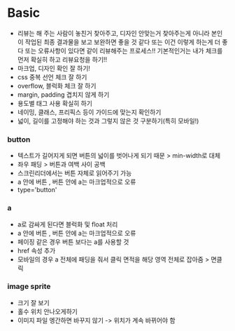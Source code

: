 # Basic

- 리뷰는 해 주는 사람이 놓친거 찾아주고, 디자인 안맞는거 찾아주는게 아니라 본인이 작업된 최종 결과물을 보고 보완하면 좋을 것 같다 또는 이건 이렇게 하는게 더 좋다 또는 오류사항이 있다면 같이 리뷰해주는 프로세스!! 기본적인거는 내가 체크를 먼저 확실히 하고 리뷰요청을 하기!!
- 마크업, 디자인 확인 잘 하기!
- css 중복 선언 체크 잘 하기
- overflow, 블럭화 체크 잘 하기
- margin, padding 겹치지 않게 하기
- 용도별 태그 사용 확실히 하기
- 네이밍, 클래스, 프리픽스 등이 가이드에 맞는지 확인하기
- 넓이, 길이를 고정해야 하는 것과 그렇지 않은 것 구분하기(특히 모바일!)

### button

- 텍스트가 길어지게 되면 버튼의 넓이를 벗어나게 되기 때문 > min-width로 대체
- 좌우 패딩 > 버튼과 여백 사이 공백
- 스크린리더에서는 버튼 자체로 읽어주기 가능
- a 안에 버튼 , 버튼 안에 a는 마크업적으로 오류
- type='button'

### a

- a로 감싸게 된다면 블럭화 및 float 처리
- a 안에 버튼 , 버튼 안에 a는 마크업적으로 오류
- 페이징 같은 경우 버튼 보다는 a를 사용할 것
- href 속성 추가
- 모바일의 경우 a 전체에 패딩을 줘서 클릭 면적을 해당 영역 전체로 잡아줌 > 면클릭

### image sprite

- 크기 잘 보기
- 홀수 위치 안나오게하기
- 이미지 파일 엥간하면 바꾸지 않기 -> 위치가 계속 바뀌어야 함
